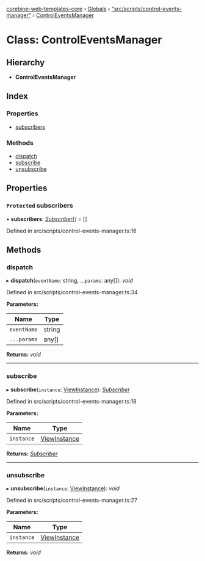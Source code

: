 [corebine-web-templates-core](../README.md) › [Globals](../globals.md) › ["src/scripts/control-events-manager"](../modules/_src_scripts_control_events_manager_.md) › [ControlEventsManager](_src_scripts_control_events_manager_.controleventsmanager.md)

# Class: ControlEventsManager

## Hierarchy

* **ControlEventsManager**

## Index

### Properties

* [subscribers](_src_scripts_control_events_manager_.controleventsmanager.md#protected-subscribers)

### Methods

* [dispatch](_src_scripts_control_events_manager_.controleventsmanager.md#dispatch)
* [subscribe](_src_scripts_control_events_manager_.controleventsmanager.md#subscribe)
* [unsubscribe](_src_scripts_control_events_manager_.controleventsmanager.md#unsubscribe)

## Properties

### `Protected` subscribers

• **subscribers**: *[Subscriber](_src_scripts_dom_events_manager_.subscriber.md)[]* = []

Defined in src/scripts/control-events-manager.ts:16

## Methods

###  dispatch

▸ **dispatch**(`eventName`: string, ...`params`: any[]): *void*

Defined in src/scripts/control-events-manager.ts:34

**Parameters:**

Name | Type |
------ | ------ |
`eventName` | string |
`...params` | any[] |

**Returns:** *void*

___

###  subscribe

▸ **subscribe**(`instance`: [ViewInstance](../modules/_src_scripts_control_events_manager_.md#viewinstance)): *[Subscriber](_src_scripts_dom_events_manager_.subscriber.md)*

Defined in src/scripts/control-events-manager.ts:18

**Parameters:**

Name | Type |
------ | ------ |
`instance` | [ViewInstance](../modules/_src_scripts_control_events_manager_.md#viewinstance) |

**Returns:** *[Subscriber](_src_scripts_dom_events_manager_.subscriber.md)*

___

###  unsubscribe

▸ **unsubscribe**(`instance`: [ViewInstance](../modules/_src_scripts_control_events_manager_.md#viewinstance)): *void*

Defined in src/scripts/control-events-manager.ts:27

**Parameters:**

Name | Type |
------ | ------ |
`instance` | [ViewInstance](../modules/_src_scripts_control_events_manager_.md#viewinstance) |

**Returns:** *void*
